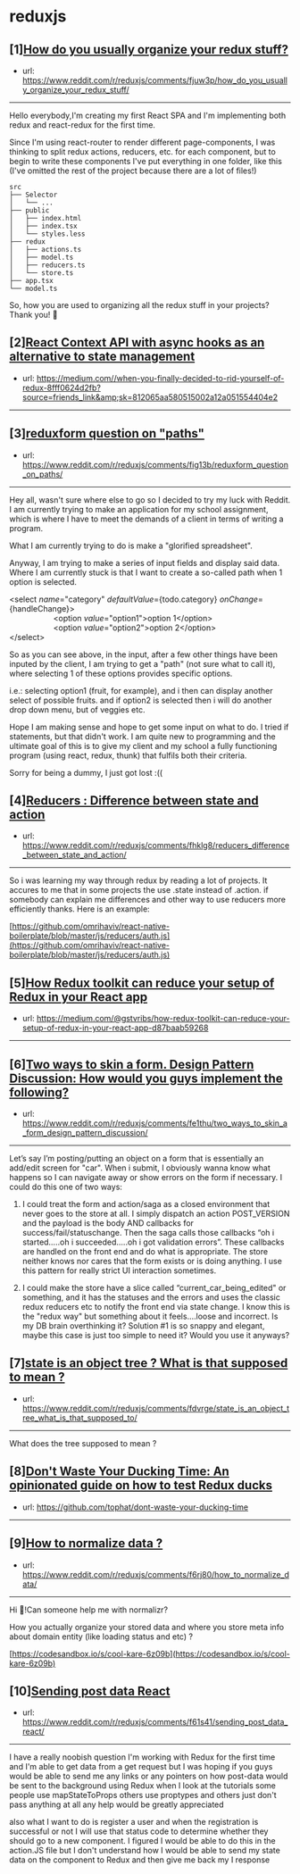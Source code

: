 # reduxjs
## [1][How do you usually organize your redux stuff?](https://www.reddit.com/r/reduxjs/comments/fjuw3p/how_do_you_usually_organize_your_redux_stuff/)
- url: https://www.reddit.com/r/reduxjs/comments/fjuw3p/how_do_you_usually_organize_your_redux_stuff/
---
Hello everybody,I'm creating my first React SPA and I'm implementing both redux and react-redux for the first time.

Since I'm using react-router to render different page-components, I was thinking to split redux actions, reducers, etc. for each component, but to begin to write these components I've put everything in one folder, like this (I've omitted the rest of the project because there are a lot of files!)

    src
    ├── Selector
    │   └── ...
    ├── public
    │   ├── index.html
    │   ├── index.tsx
    │   └── styles.less
    ├── redux
    │   ├── actions.ts
    │   ├── model.ts
    │   ├── reducers.ts
    │   └── store.ts
    ├── app.tsx
    └── model.ts

So, how you are used to organizing all the redux stuff in your projects? Thank you! 🚀
## [2][React Context API with async hooks as an alternative to state management](https://www.reddit.com/r/reduxjs/comments/fjie4o/react_context_api_with_async_hooks_as_an/)
- url: https://medium.com//when-you-finally-decided-to-rid-yourself-of-redux-8fff0624d2fb?source=friends_link&amp;sk=812065aa580515002a12a051554404e2
---

## [3][reduxform question on "paths"](https://www.reddit.com/r/reduxjs/comments/fig13b/reduxform_question_on_paths/)
- url: https://www.reddit.com/r/reduxjs/comments/fig13b/reduxform_question_on_paths/
---
Hey all, wasn't sure where else to go so I decided to try my luck with Reddit. I am currently trying to make an application for my school assignment, which is where I have to meet the demands of a client in terms of writing a program. 

What I am currently trying to do is make a "glorified spreadsheet".

Anyway, I am trying to make a series of input fields and display said data. Where I am currently stuck is that I want to create a so-called path when 1 option is selected.

 &lt;select *name*="category" *defaultValue*={todo.category} *onChange*={handleChange}&gt;  
                    &lt;option *value*="option1"&gt;option 1&lt;/option&gt;  
                    &lt;option *value*="option2"&gt;option 2&lt;/option&gt;  
 &lt;/select&gt;

So as you can see above, in the input, after a few other things have been inputed by the client, I am trying to get a "path" (not sure what to call it), where selecting 1 of these options provides specific options.

i.e.: selecting option1 (fruit, for example), and i then can display another select of possible fruits. and if option2 is selected then i will do another drop down menu, but of veggies etc.

Hope I am making sense and hope to get some input on what to do. I tried if statements, but that didn't work. I am quite new to programming and the ultimate goal of this is to give my client and my school a fully functioning program (using react, redux, thunk) that fulfils both their criteria.

Sorry for being a dummy, I just got lost :((
## [4][Reducers : Difference between state and action](https://www.reddit.com/r/reduxjs/comments/fhklg8/reducers_difference_between_state_and_action/)
- url: https://www.reddit.com/r/reduxjs/comments/fhklg8/reducers_difference_between_state_and_action/
---
So i was learning my way through redux by reading a lot of projects. It accures to me that in some projects the use .state instead of .action. if somebody can explain me differences and other way to use reducers more efficiently thanks. Here is an example:

[https://github.com/omrihaviv/react-native-boilerplate/blob/master/js/reducers/auth.js](https://github.com/omrihaviv/react-native-boilerplate/blob/master/js/reducers/auth.js)
## [5][How Redux toolkit can reduce your setup of Redux in your React app](https://www.reddit.com/r/reduxjs/comments/fget4u/how_redux_toolkit_can_reduce_your_setup_of_redux/)
- url: https://medium.com/@gstvribs/how-redux-toolkit-can-reduce-your-setup-of-redux-in-your-react-app-d87baab59268
---

## [6][Two ways to skin a form. Design Pattern Discussion: How would you guys implement the following?](https://www.reddit.com/r/reduxjs/comments/fe1thu/two_ways_to_skin_a_form_design_pattern_discussion/)
- url: https://www.reddit.com/r/reduxjs/comments/fe1thu/two_ways_to_skin_a_form_design_pattern_discussion/
---
Let’s say I’m posting/putting an object on a form that is essentially an add/edit screen for "car".  When i submit, I obviously wanna know what happens so I can navigate away or show errors on the form if necessary.   I could do this one of two ways:

1. I could treat the form and action/saga as a closed environment that never goes to the store at all.  I simply dispatch an action POST_VERSION and the payload is the body AND callbacks for success/fail/statuschange. Then the saga calls those callbacks “oh i started…..oh i succeeded…..oh i got validation errors”.  These callbacks are handled on the front end and do what is appropriate.  The store neither knows nor cares that the form exists or is doing anything.  I use this pattern for really strict UI interaction sometimes.

2. I could make the store have a slice called “current_car_being_edited" or something, and it has the statuses and the errors and uses the classic redux reducers etc to notify the front end via state change.   I know this is the "redux way" but something about it feels....loose and incorrect.  Is my DB brain overthinking it?   Solution #1 is so snappy and elegant, maybe this case is just too simple to need it?  Would you use it anyways?
## [7][state is an object tree ? What is that supposed to mean ?](https://www.reddit.com/r/reduxjs/comments/fdvrge/state_is_an_object_tree_what_is_that_supposed_to/)
- url: https://www.reddit.com/r/reduxjs/comments/fdvrge/state_is_an_object_tree_what_is_that_supposed_to/
---
What does the tree supposed to mean ?
## [8][Don't Waste Your Ducking Time: An opinionated guide on how to test Redux ducks](https://www.reddit.com/r/reduxjs/comments/f9n9j2/dont_waste_your_ducking_time_an_opinionated_guide/)
- url: https://github.com/tophat/dont-waste-your-ducking-time
---

## [9][How to normalize data ?](https://www.reddit.com/r/reduxjs/comments/f6rj80/how_to_normalize_data/)
- url: https://www.reddit.com/r/reduxjs/comments/f6rj80/how_to_normalize_data/
---
Hi 👋!Can someone help me with normalizr?

How you actually organize your stored data and where you store meta info about domain entity (like loading status and etc) ?

[https://codesandbox.io/s/cool-kare-6z09b](https://codesandbox.io/s/cool-kare-6z09b)
## [10][Sending post data React](https://www.reddit.com/r/reduxjs/comments/f61s41/sending_post_data_react/)
- url: https://www.reddit.com/r/reduxjs/comments/f61s41/sending_post_data_react/
---
 I have a really noobish question I'm working with Redux for the first time and I'm able to get data from a get request but I was hoping if you guys would be able to send me any links or any pointers on how post-data would be sent to the background using Redux when I look at the tutorials some people use mapStateToProps others use proptypes and others just don't pass anything at all any help would be greatly appreciated


 also what I want to do is register a user and when the registration is successful or not I will use that status code to determine whether they should go to a new component. I figured I would be able to do this in the  action.JS file but I don't understand how I would be able to send my state data on the component to Redux and then give me back my I response
